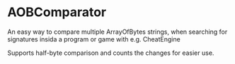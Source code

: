 # AOBComparator

An easy way to compare multiple ArrayOfBytes strings, when searching for signatures insida a program or game with e.g. CheatEngine

Supports half-byte comparison and counts the changes for easier use.
